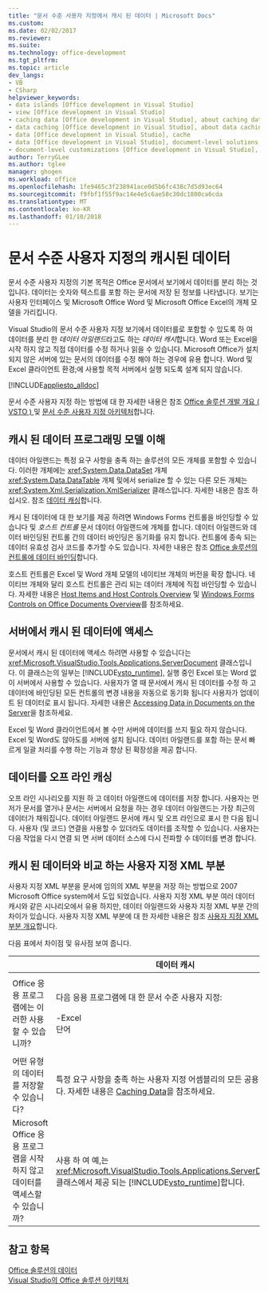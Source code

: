 ```yaml
---
title: "문서 수준 사용자 지정에서 캐시 된 데이터 | Microsoft Docs"
ms.custom: 
ms.date: 02/02/2017
ms.reviewer: 
ms.suite: 
ms.technology: office-development
ms.tgt_pltfrm: 
ms.topic: article
dev_langs:
- VB
- CSharp
helpviewer_keywords:
- data islands [Office development in Visual Studio]
- view [Office development in Visual Studio]
- caching data [Office development in Visual Studio], about caching data
- data caching [Office development in Visual Studio], about data caching
- data [Office development in Visual Studio], cache
- data [Office development in Visual Studio], document-level solutions
- document-level customizations [Office development in Visual Studio], data model
author: TerryGLee
ms.author: tglee
manager: ghogen
ms.workload: office
ms.openlocfilehash: 1fe9465c3f238941ace0d5b6fc438c7d5d93ec64
ms.sourcegitcommit: f9fbf1f55f9ac14e4e5c6ae58c30dc1800ca6cda
ms.translationtype: MT
ms.contentlocale: ko-KR
ms.lasthandoff: 01/10/2018
---
```

# <a name="cached-data-in-document-level-customizations"></a>문서 수준 사용자 지정의 캐시된 데이터
  문서 수준 사용자 지정의 기본 목적은 Office 문서에서 보기에서 데이터를 분리 하는 것입니다. 데이터는 숫자와 텍스트를 포함 하는 문서에 저장 된 정보를 나타냅니다. 보기는 사용자 인터페이스 및 Microsoft Office Word 및 Microsoft Office Excel의 개체 모델을 가리킵니다.  
  
 Visual Studio의 문서 수준 사용자 지정 보기에서 데이터를로 포함할 수 있도록 하 여 데이터를 분리 한 *데이터 아일랜드*라고도 하는 *데이터 캐시*합니다. Word 또는 Excel을 시작 하지 않고 직접 데이터를 수정 하거나 읽을 수 있습니다. Microsoft Office가 설치 되지 않은 서버에 있는 문서의 데이터를 수정 해야 하는 경우에 유용 합니다. Word 및 Excel 클라이언트 환경;에 사용할 목적 서버에서 실행 되도록 설계 되지 않습니다.  
  
 [!INCLUDE[appliesto_alldoc](../vsto/includes/appliesto-alldoc-md.md)]  
  
 문서 수준 사용자 지정 하는 방법에 대 한 자세한 내용은 참조 [Office 솔루션 개발 개요 &#40; VSTO &#41; ](../vsto/office-solutions-development-overview-vsto.md) 및 [문서 수준 사용자 지정 아키텍처](../vsto/architecture-of-document-level-customizations.md)합니다.  
  
## <a name="understanding-the-cached-data-programming-model"></a>캐시 된 데이터 프로그래밍 모델 이해  
 데이터 아일랜드는 특정 요구 사항을 충족 하는 솔루션의 모든 개체를 포함할 수 있습니다. 이러한 개체에는 <xref:System.Data.DataSet> 개체 <xref:System.Data.DataTable> 개체 및에서 serialize 할 수 있는 다른 모든 개체는 <xref:System.Xml.Serialization.XmlSerializer> 클래스입니다. 자세한 내용은 참조 하십시오. 참조 [데이터 캐싱](../vsto/caching-data.md)합니다.  
  
 캐시 된 데이터에 대 한 보기를 제공 하려면 Windows Forms 컨트롤을 바인딩할 수 있습니다 및 *호스트 컨트롤* 문서 데이터 아일랜드에 개체를 합니다. 데이터 아일랜드와 데이터 바인딩된 컨트롤 간의 데이터 바인딩은 동기화를 유지 합니다. 컨트롤에 종속 되는 데이터 유효성 검사 코드를 추가할 수도 있습니다. 자세한 내용은 참조 [Office 솔루션의 컨트롤에 데이터 바인딩](../vsto/binding-data-to-controls-in-office-solutions.md)합니다.  
  
 호스트 컨트롤은 Excel 및 Word 개체 모델의 네이티브 개체의 버전을 확장 합니다. 네이티브 개체와 달리 호스트 컨트롤은 관리 되는 데이터 개체에 직접 바인딩할 수 있습니다. 자세한 내용은 [Host Items and Host Controls Overview](../vsto/host-items-and-host-controls-overview.md) 및 [Windows Forms Controls on Office Documents Overview](../vsto/windows-forms-controls-on-office-documents-overview.md)를 참조하세요.  
  
## <a name="accessing-cached-data-on-the-server"></a>서버에서 캐시 된 데이터에 액세스  
 문서에서 캐시 된 데이터에 액세스 하려면 사용할 수 있습니다는 <xref:Microsoft.VisualStudio.Tools.Applications.ServerDocument> 클래스입니다. 이 클래스는의 일부는 [!INCLUDE[vsto_runtime](../vsto/includes/vsto-runtime-md.md)], 실행 중인 Excel 또는 Word 없이 서버에서 사용할 수 있습니다. 사용자가 열 때 문서에서 캐시 된 데이터를 수정 하 고 데이터에 바인딩된 모든 컨트롤의 변경 내용을 자동으로 동기화 됩니다 사용자가 업데이트 된 데이터로 표시 됩니다. 자세한 내용은 [Accessing Data in Documents on the Server](../vsto/accessing-data-in-documents-on-the-server.md)을 참조하세요.  
  
 Excel 및 Word 클라이언트에서 볼 수만 서버에 데이터를 쓰지 필요 하지 않습니다. Excel 및 Word도 않아도를 서버에 설치 됩니다. 데이터 아일랜드를 포함 하는 문서 빠르게 일괄 처리를 수행 하는 기능과 향상 된 확장성을 제공 합니다.  
  
## <a name="data-caching-for-offline-use"></a>데이터를 오프 라인 캐싱  
 오프 라인 시나리오를 지원 하 고 데이터 아일랜드에 데이터를 저장 합니다. 사용자는 먼저가 문서를 열거나 문서는 서버에서 요청을 하는 경우 데이터 아일랜드는 가장 최근의 데이터가 채워집니다. 데이터 아일랜드 문서에 캐시 및 오프 라인으로 표시 한 다음 됩니다. 사용자 (및 코드) 연결을 사용할 수 있더라도 데이터를 조작할 수 있습니다. 사용자는 다음 작업을 다시 연결 되 면 서버 데이터 소스에 다시 전파할 수 데이터를 변경 합니다.  
  
## <a name="cached-data-and-custom-xml-parts-compared"></a>캐시 된 데이터와 비교 하는 사용자 지정 XML 부분  
 사용자 지정 XML 부분을 문서에 임의의 XML 부분을 저장 하는 방법으로 2007 Microsoft Office system에서 도입 되었습니다. 사용자 지정 XML 부분 여러 데이터 캐시와 같은 시나리오에서 유용 하지만, 데이터 아일랜드와 사용자 지정 XML 부분 간의 차이가 있습니다. 사용자 지정 XML 부분에 대 한 자세한 내용은 참조 [사용자 지정 XML 부분 개요](../vsto/custom-xml-parts-overview.md)합니다.  
  
 다음 표에서 차이점 및 유사점 보여 줍니다.  
  
||데이터 캐시|사용자 지정 XML 부분|  
|-|----------------|----------------------|  
|Office 응용 프로그램에는 이러한 사용할 수 있습니까?|다음 응용 프로그램에 대 한 문서 수준 사용자 지정:<br /><br /> -Excel<br />단어|다음 응용 프로그램에 대 한 문서 수준 및 응용 프로그램 수준 솔루션:<br /><br /> -Excel<br />-PowerPoint<br />단어|  
|어떤 유형의 데이터를 저장할 수 있습니다?|특정 요구 사항을 충족 하는 사용자 지정 어셈블리의 모든 공용 개체입니다. 자세한 내용은 [Caching Data](../vsto/caching-data.md)을 참조하세요.|모든 XML 데이터입니다.|  
|Microsoft Office 응용 프로그램을 시작 하지 않고 데이터를 액세스할 수 있습니까?|사용 하 여 예,는 <xref:Microsoft.VisualStudio.Tools.Applications.ServerDocument> 클래스에서 제공 되는 [!INCLUDE[vsto_runtime](../vsto/includes/vsto-runtime-md.md)]합니다.|예,의 클래스를 사용 하 여는 <xref:System.IO.Packaging> 네임 스페이스 또는 Open XML 형식 SDK를 사용 하 여 합니다.|  
  
## <a name="see-also"></a>참고 항목  
 [Office 솔루션의 데이터](../vsto/data-in-office-solutions.md)   
 [Visual Studio의 Office 솔루션 아키텍처](../vsto/architecture-of-office-solutions-in-visual-studio.md)  
  
  